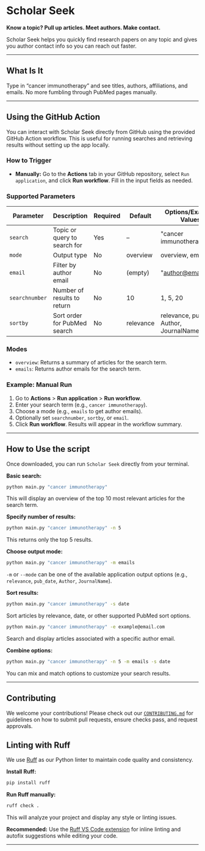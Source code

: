 # Scholar Seek

**Know a topic? Pull up articles. Meet authors. Make contact.**

Scholar Seek helps you quickly find research papers on any topic and gives you author contact info so you can reach out faster.

---

##  What Is It

 Type in “cancer immunotherapy” and see titles, authors, affiliations, and emails. No more fumbling through PubMed pages manually.

---

## Using the GitHub Action

You can interact with Scholar Seek directly from GitHub using the provided GitHub Action workflow. This is useful for running searches and retrieving results without setting up the app locally.

### How to Trigger

- **Manually:** Go to the **Actions** tab in your GitHub repository, select `Run application`, and click **Run workflow**. Fill in the input fields as needed.

### Supported Parameters

| Parameter      | Description                                 | Required | Default     | Options/Example Values           |
| -------------- | ------------------------------------------- | -------- | ----------- | ------------------------------- |
| `search`       | Topic or query to search for                | Yes      | –           | "cancer immunotherapy"          |
| `mode`         | Output type                                 | No       | overview    | overview, emails                |
| `email`        | Filter by author email                      | No       | (empty)     | "author@email.com"              |
| `searchnumber` | Number of results to return                 | No       | 10          | 1, 5, 20                        |
| `sortby`       | Sort order for PubMed search                | No       | relevance   | relevance, pub_date, Author, JournalName |

### Modes

- `overview`: Returns a summary of articles for the search term.
- `emails`: Returns author emails for the search term.

### Example: Manual Run

1. Go to **Actions** > **Run application** > **Run workflow**.
2. Enter your search term (e.g., `cancer immunotherapy`).
3. Choose a mode (e.g., `emails` to get author emails).
4. Optionally set `searchnumber`, `sortby`, or `email`.
5. Click **Run workflow**. Results will appear in the workflow summary.

---

## How to Use the script

Once downloaded, you can run `Scholar Seek` directly from your terminal.

**Basic search:**

```bash
python main.py "cancer immunotherapy"
```

This will display an overview of the top 10 most relevant articles for the search term.

**Specify number of results:**

```bash
python main.py "cancer immunotherapy" -n 5
```

This returns only the top 5 results.

**Choose output mode:**

```bash
python main.py "cancer immunotherapy" -m emails
```

`-m` or `--mode` can be one of the available application output options (e.g., `relevance`, `pub_date`, `Author`, `JournalName`).

**Sort results:**

```bash
python main.py "cancer immunotherapy" -s date
```

Sort articles by relevance, date, or other supported PubMed sort options.


```bash
python main.py "cancer immunotherapy" -e example@email.com
```

Search and display articles associated with a specific author email.

**Combine options:**

```bash
python main.py "cancer immunotherapy" -n 5 -m emails -s date
```

You can mix and match options to customize your search results.

---

##  Contributing

We welcome your contributions! Please check out our [`CONTRIBUTING.md`](CONTRIBUTING.md) for guidelines on how to submit pull requests, ensure checks pass, and request approvals.

## Linting with Ruff

We use [Ruff](https://github.com/charliermarsh/ruff) as our Python linter to maintain code quality and consistency.

**Install Ruff:**

```bash
pip install ruff
```

**Run Ruff manually:**

```bash
ruff check .
```

This will analyze your project and display any style or linting issues.

**Recommended:** Use the [Ruff VS Code extension](https://marketplace.visualstudio.com/items?itemName=charliermarsh.ruff) for inline linting and autofix suggestions while editing your code.

---

